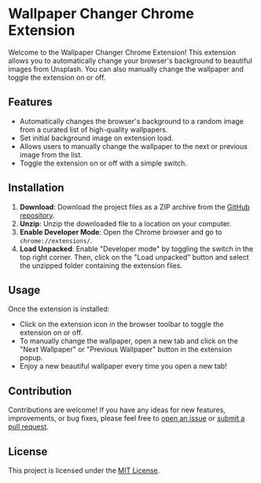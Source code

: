 # Wallpaper Changer Chrome Extension

Welcome to the Wallpaper Changer Chrome Extension! This extension allows you to automatically change your browser's background to beautiful images from Unsplash. You can also manually change the wallpaper and toggle the extension on or off.

## Features

- Automatically changes the browser's background to a random image from a curated list of high-quality wallpapers.
- Set initial background image on extension load.
- Allows users to manually change the wallpaper to the next or previous image from the list.
- Toggle the extension on or off with a simple switch.

## Installation

1. **Download**: Download the project files as a ZIP archive from the [GitHub repository](#https://github.com/samyack15/Wallaper-Changer-Extension.git).
2. **Unzip**: Unzip the downloaded file to a location on your computer.
3. **Enable Developer Mode**: Open the Chrome browser and go to `chrome://extensions/`.
4. **Load Unpacked**: Enable "Developer mode" by toggling the switch in the top right corner. Then, click on the "Load unpacked" button and select the unzipped folder containing the extension files.

## Usage

Once the extension is installed:

- Click on the extension icon in the browser toolbar to toggle the extension on or off.
- To manually change the wallpaper, open a new tab and click on the "Next Wallpaper" or "Previous Wallpaper" button in the extension popup.
- Enjoy a new beautiful wallpaper every time you open a new tab!

## Contribution

Contributions are welcome! If you have any ideas for new features, improvements, or bug fixes, please feel free to [open an issue](#) or [submit a pull request](#).

## License

This project is licensed under the [MIT License](LICENSE).
